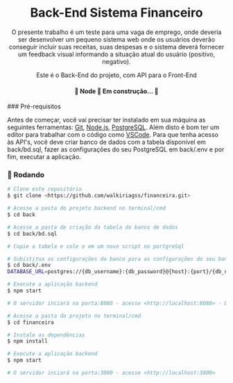 <h1 align="center">Back-End Sistema Financeiro</h1>
<p align="center">O presente trabalho é um teste para uma vaga de emprego, onde deveria ser desenvolver um pequeno sistema web onde os usuários deverão
conseguir incluir suas receitas, suas despesas e o sistema deverá fornecer um feedback visual
informando a situação atual do usuário (positivo, negativo).</p>
<p align="center">Este é o Back-End do projeto, com API para o Front-End</p>
<h4 align="center"> 
	🚧  Node  🚀 Em construção...  🚧
</h4>
### Pré-requisitos

Antes de começar, você vai precisar ter instalado em sua máquina as seguintes ferramentas:
[Git](https://git-scm.com), [Node.js](https://nodejs.org/en/), [PostgreSQL](https://www.postgresql.org/).
Além disto é bom ter um editor para trabalhar com o código como [VSCode](https://code.visualstudio.com/).
Para que tenha acesso às API's, você deve criar banco de dados com a tabela disponível em back/bd.sql, fazer as configurações do seu 
PostgreSQL em back/.env e por fim, executar a aplicação.

### 🎲 Rodando 

```bash
# Clone este repositório
$ git clone <https://github.com/walkiriagss/financeira.git>

# Acesse a pasta do projeto backend no terminal/cmd
$ cd back

# Acesse a pasta de criação da tabela do banco de dados
$ cd back/bd.sql

# Copie a tabela e cole o em um novo script no portgreSql

# Subistitua as configurações do banco para as configurações do seu banco em  
$ cd back/.env
DATABASE_URL=postgres://{db_username}:{db_password}@{host}:{port}/{db_name}

# Execute a aplicação backend
$ npm start

# O servidor inciará na porta:8080 - acesse <http://localhost:8080> - Deixe esse rodando e execute o front com instruções abaixo

# Acesse a pasta do projeto no terminal/cmd
$ cd financeira

# Instale as dependências
$ npm install

# Execute a aplicação backend
$ npm start

# O servidor inciará na porta:3000 - acesse <http://localhost:3000>
```